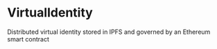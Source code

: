 # VirtualIdentity
Distributed virtual identity stored in IPFS and governed by an Ethereum smart contract 
